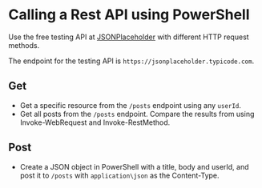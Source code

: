 # Calling a Rest API using PowerShell

Use the free testing API at [JSONPlaceholder](https://jsonplaceholder.typicode.com/) with different HTTP request methods.

The endpoint for the testing API is `https://jsonplaceholder.typicode.com`.

## Get
- Get a specific resource from the `/posts` endpoint using any `userId`. 
- Get all posts from the `/posts` endpoint. Compare the results from using Invoke-WebRequest and Invoke-RestMethod.

## Post
- Create a JSON object in PowerShell with a title, body and userId, and post it to `/posts` with `application\json` as the Content-Type.
